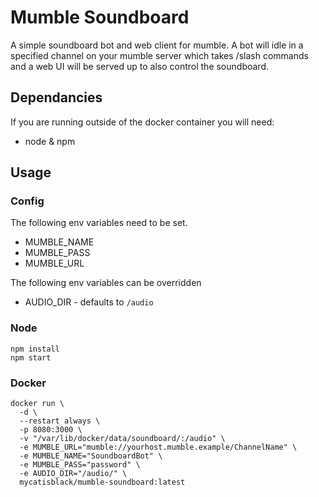 # Mumble Soundboard

A simple soundboard bot and web client for mumble. A bot will idle in a specified channel on your mumble server which takes /slash commands and a web UI will be served up to also control the soundboard.

## Dependancies

If you are running outside of the docker container you will need:

 * node & npm

## Usage

### Config

The following env variables need to be set.

 * MUMBLE_NAME
 * MUMBLE_PASS
 * MUMBLE_URL

The following env variables can be overridden

 * AUDIO_DIR - defaults to `/audio`

### Node

```
npm install
npm start
```

### Docker

```
docker run \
  -d \
  --restart always \
  -p 8080:3000 \
  -v "/var/lib/docker/data/soundboard/:/audio" \
  -e MUMBLE_URL="mumble://yourhost.mumble.example/ChannelName" \
  -e MUMBLE_NAME="SoundboardBot" \
  -e MUMBLE_PASS="password" \
  -e AUDIO_DIR="/audio/" \
  mycatisblack/mumble-soundboard:latest
```

